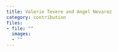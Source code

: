 ```yaml
---
title: Valerie Tevere and Angel Nevarez
category: contribution
files:
- file: ""
  images:
  - ""
---
```

